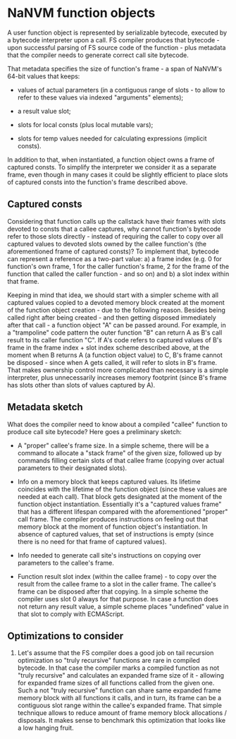
# NaNVM function objects

A user function object is represented by serializable bytecode, executed by a bytecode interpreter
upon a call. FS compiler produces that bytecode - upon successful parsing of FS source code of the
function - plus metadata that the compiler needs to generate correct call site bytecode.

That metadata specifies the size of function's frame - a span of NaNVM's 64-bit values that keeps:

- values of actual parameters (in a contiguous range of slots - to allow to refer to these values
via indexed "arguments" elements);

- a result value slot;

- slots for local consts (plus local mutable vars);

- slots for temp values needed for calculating expressions (implicit consts).

In addition to that, when instantiated, a function object owns a frame of captured consts. To
simplify the interpreter we consider it as a separate frame, even though in many cases it could
be slightly efficient to place slots of captured consts into the function's frame described above.

## Captured consts

Considering that function calls up the callstack have their frames with slots devoted to consts that
a callee captures, why cannot function's bytecode refer to those slots directly - instead of
requiring the caller to copy over all captured values to devoted slots owned by the callee
function's (the aforementioned frame of captured consts)? To implement that, bytecode can represent
a reference as a two-part value: a) a frame index (e.g. 0 for function's own frame, 1 for the caller
function's frame, 2 for the frame of the function that called the caller function - and so on) and
b) a slot index within that frame.

Keeping in mind that idea, we should start with a simpler scheme with all captured values copied
to a devoted memory block created at the moment of the function object creation - due to the
following reason. Besides being called right after being created - and then getting disposed
immediately after that call - a function object "A" can be passed around. For example, in a
"trampoline" code pattern the outer function "B" can return A as B's call result to its caller
function "C". If A's code refers to captured values of B's frame in the frame index + slot index
scheme described above, at the moment when B returns A (a function object value) to C, B's frame
cannot be disposed - since when A gets called, it will refer to slots in B's frame. That makes
ownership control more complicated than necessary is a simple interpreter, plus unnecessarily
increases memory footprint (since B's frame has slots other than slots of values captured by A).

## Metadata sketch

What does the compiler need to know about a compiled "callee" function to produce call site
bytecode? Here goes a preliminary sketch:

- A "proper" callee's frame size. In a simple scheme, there will be a command to allocate a "stack
frame" of the given size, followed up by commands filling certain slots of that callee frame
(copying over actual parameters to their designated slots).

- Info on a memory block that keeps captured values. Its lifetime coincides with the lifetime of
the function object (since these values are needed at each call). That block gets designated at the
moment of the function object instantiation. Essentially it's a "captured values frame" that has
a different lifespan compared with the aforementioned "proper" call frame. The compiler produces
instructions on feeling out that memory block at the moment of function object's instantiation.
In absence of captured values, that set of instructions is empty (since there is no need for that
frame of captured values).

- Info needed to generate call site's instructions on copying over parameters to the callee's frame.

- Function result slot index (within the callee frame) - to copy over the result from the callee
frame to a slot in the caller frame. The callee's frame can be disposed after that copying. In a
simple scheme the compiler uses slot 0 always for that purpose. In case a function does not return
any result value, a simple scheme places "undefined" value in that slot to comply with ECMAScript.

## Optimizations to consider

1) Let's assume that the FS compiler does a good job on tail recursion optimization so "truly
recursive" functions are rare in compiled bytecode. In that case the compiler marks a compiled
function as not "truly recursive" and calculates an expanded frame size of it - allowing for
expanded frame sizes of all functions called from the given one. Such a not "truly recursive"
function can share same expanded frame memory block with all functions it calls, and in turn, its
frame can be a contiguous slot range within the callee's expanded frame. That simple technique
allows to reduce amount of frame memory block allocations / disposals. It makes sense to benchmark
this optimization that looks like a low hanging fruit.
